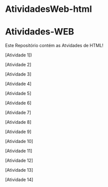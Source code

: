# AtividadesWeb-html

# Atividades-WEB
Este Repositório contém as Atvidades de HTML!

[Atividade 1])

[Atividade 2]

[Atividade 3]

[Atividade 4]

[Atividade 5]

[Atividade 6]

[Atividade 7]

[Atividade 8]

[Atividade 9]

[Atividade 10]

[Atividade 11]

[Atividade 12]

[Atividade 13]

[Atividade 14]






























